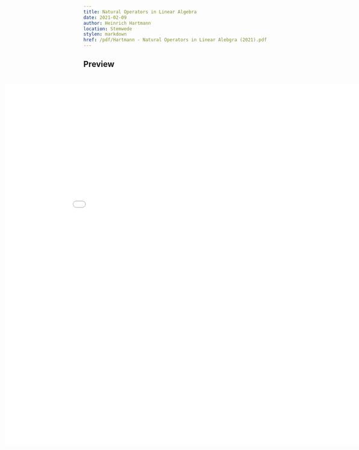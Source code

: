 ```yaml
---
title: Natural Operators in Linear Algebra
date: 2021-02-09
author: Heinrich Hartmann
location: Stemwede
stylen: markdown
href: /pdf/Hartmann - Natural Operators in Linear Alebgra (2021).pdf
---
```


## Preview

<style>
iframe {
  width: 100vw;
  position: relative;
  left: calc(-50vw + 50%);
  height:  calc(100vw);
  padding: 20px;
  border=0;
}
</style>
<iframe src="./no.pdf" frameBorder="0"/></iframe>
